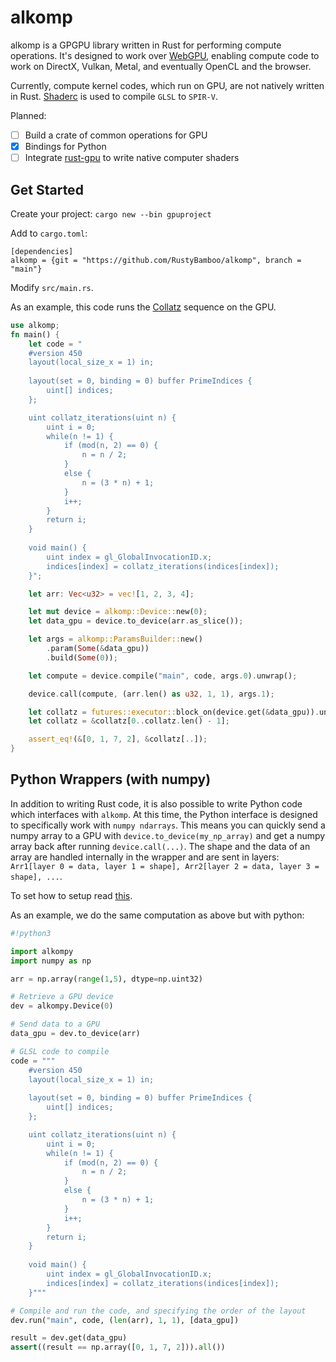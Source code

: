 # alkomp

alkomp is a GPGPU library written in Rust for performing compute operations. It's designed to work over [WebGPU](https://www.w3.org/community/gpu/), enabling compute code to work on DirectX, Vulkan, Metal, and eventually OpenCL and the browser.

Currently, compute kernel codes, which run on GPU, are not natively written in Rust. [Shaderc](https://github.com/google/shaderc) is used to compile `GLSL` to `SPIR-V`.

Planned:

- [ ] Build a crate of common operations for GPU
- [X] Bindings for Python
- [ ] Integrate [rust-gpu](https://github.com/EmbarkStudios/rust-gpu) to write native computer shaders

## Get Started

Create your project: `cargo new --bin gpuproject`

Add to `cargo.toml`:
```
[dependencies]
alkomp = {git = "https://github.com/RustyBamboo/alkomp", branch = "main"}
```

Modify `src/main.rs`.

As an example, this code runs the [Collatz](https://en.wikipedia.org/wiki/Collatz_conjecture) sequence on the GPU.
```rust
use alkomp;
fn main() {
    let code = "
    #version 450
    layout(local_size_x = 1) in;
    
    layout(set = 0, binding = 0) buffer PrimeIndices {
        uint[] indices;
    };

    uint collatz_iterations(uint n) {
        uint i = 0;
        while(n != 1) {
            if (mod(n, 2) == 0) {
                n = n / 2;
            }
            else {
                n = (3 * n) + 1;
            }
            i++;
        }
        return i;
    }
    
    void main() {
        uint index = gl_GlobalInvocationID.x;
        indices[index] = collatz_iterations(indices[index]);
    }";

    let arr: Vec<u32> = vec![1, 2, 3, 4];

    let mut device = alkomp::Device::new(0);
    let data_gpu = device.to_device(arr.as_slice());

    let args = alkomp::ParamsBuilder::new()
        .param(Some(&data_gpu))
        .build(Some(0));

    let compute = device.compile("main", code, args.0).unwrap();

    device.call(compute, (arr.len() as u32, 1, 1), args.1);

    let collatz = futures::executor::block_on(device.get(&data_gpu)).unwrap();
    let collatz = &collatz[0..collatz.len() - 1];

    assert_eq!(&[0, 1, 7, 2], &collatz[..]);
}
```

## Python Wrappers (with numpy)

In addition to writing Rust code, it is also possible to write Python code which interfaces with `alkomp`. At this time, the Python interface is designed to specifically work with `numpy ndarrays`. This means you can quickly send a numpy array to a GPU with `device.to_device(my_np_array)` and get a numpy array back after running `device.call(...)`. The shape and the data of an array are handled internally in the wrapper and are sent in layers: `Arr1[layer 0 = data, layer 1 = shape], Arr2[layer 2 = data, layer 3 = shape], ...`.

To set how to setup read [this](py/README.md).

As an example, we do the same computation as above but with python:

```python
#!python3

import alkompy
import numpy as np

arr = np.array(range(1,5), dtype=np.uint32)

# Retrieve a GPU device
dev = alkompy.Device(0)

# Send data to a GPU
data_gpu = dev.to_device(arr)

# GLSL code to compile
code = """
    #version 450
    layout(local_size_x = 1) in;
    
    layout(set = 0, binding = 0) buffer PrimeIndices {
        uint[] indices;
    };

    uint collatz_iterations(uint n) {
        uint i = 0;
        while(n != 1) {
            if (mod(n, 2) == 0) {
                n = n / 2;
            }
            else {
                n = (3 * n) + 1;
            }
            i++;
        }
        return i;
    }
    
    void main() {
        uint index = gl_GlobalInvocationID.x;
        indices[index] = collatz_iterations(indices[index]);
    }"""

# Compile and run the code, and specifying the order of the layout
dev.run("main", code, (len(arr), 1, 1), [data_gpu])

result = dev.get(data_gpu)
assert((result == np.array([0, 1, 7, 2])).all())
```